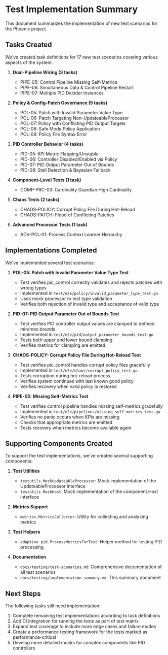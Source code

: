 # Test Implementation Summary

This document summarizes the implementation of new test scenarios for the Phoenix project.

## Tasks Created

We've created task definitions for 17 new test scenarios covering various aspects of the system:

1. **Dual-Pipeline Wiring (3 tasks)**
   - PIPE-05: Control Pipeline Missing Self-Metrics
   - PIPE-06: Simultaneous Data & Control Pipeline Restart
   - PIPE-07: Multiple PID Decider Instances

2. **Policy & Config-Patch Governance (5 tasks)**
   - POL-05: Patch with Invalid Parameter Value Type
   - POL-06: Patch Targeting Non-UpdateableProcessor
   - POL-07: Policy with Conflicting PID Output Targets
   - POL-08: Safe Mode Policy Application
   - POL-09: Policy File Syntax Error

3. **PID Controller Behavior (4 tasks)**
   - PID-05: KPI Metric Flapping/Unstable
   - PID-06: Controller Disabled/Enabled via Policy
   - PID-07: PID Output Parameter Out of Bounds
   - PID-08: Stall Detection & Bayesian Fallback

4. **Component-Level Tests (1 task)**
   - COMP-PRC-03: Cardinality Guardian High Cardinality

5. **Chaos Tests (2 tasks)**
   - CHAOS-POLICY: Corrupt Policy File During Hot-Reload
   - CHAOS-PATCH: Flood of Conflicting Patches

6. **Advanced Processor Tests (1 task)**
   - ADV-PCL-01: Process Context Learner Hierarchy

## Implementations Completed

We've implemented several test scenarios:

1. **POL-05: Patch with Invalid Parameter Value Type Test**
   - Test verifies pic_control correctly validates and rejects patches with wrong types
   - Implemented in `test/e2e/policy/invalid_parameter_type_test.go`
   - Uses mock processor to test type validation
   - Verifies both rejection of invalid type and acceptance of valid type

2. **PID-07: PID Output Parameter Out of Bounds Test**
   - Test verifies PID controller output values are clamped to defined min/max bounds
   - Implemented in `test/e2e/pid/output_parameter_bounds_test.go`
   - Tests both upper and lower bound clamping
   - Verifies metrics for clamping are emitted

3. **CHAOS-POLICY: Corrupt Policy File During Hot-Reload Test**
   - Test verifies pic_control handles corrupt policy files gracefully
   - Implemented in `test/e2e/chaos/corrupt_policy_test.go`
   - Tests corruption during hot-reload process
   - Verifies system continues with last known good policy
   - Verifies recovery when valid policy is restored

4. **PIPE-05: Missing Self-Metrics Test**
   - Test verifies control pipeline handles missing self-metrics gracefully
   - Implemented in `test/e2e/pipelines/missing_self_metrics_test.go`
   - Verifies no panic occurs when KPIs are missing
   - Checks that appropriate metrics are emitted
   - Tests recovery when metrics become available again

## Supporting Components Created

To support the test implementations, we've created several supporting components:

1. **Test Utilities**
   - `testutils.MockUpdateableProcessor`: Mock implementation of the UpdateableProcessor interface
   - `testutils.MockHost`: Mock implementation of the component.Host interface

2. **Metrics Support**
   - `metrics.MetricsCollector`: Utility for collecting and analyzing metrics

3. **Test Helpers**
   - `adaptive_pid.ProcessMetricsForTest`: Helper method for testing PID processing

4. **Documentation**
   - `docs/testing/test-scenarios.md`: Comprehensive documentation of all test scenarios
   - `docs/testing/implementation-summary.md`: This summary document

## Next Steps

The following tasks still need implementation:

1. Complete remaining test implementations according to task definitions
2. Add CI integration for running the tests as part of test matrix
3. Expand test coverage to include more edge cases and failure modes
4. Create a performance testing framework for the tests marked as performance-critical
5. Develop more detailed mocks for complex components like PID controllers